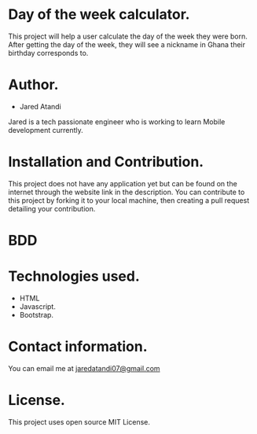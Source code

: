 # Day of the week calculator.
This project will help a user calculate the day of the week they were born. 
After getting the day of the week, they will see a nickname in Ghana their birthday corresponds to.

# Author.
* Jared Atandi 

Jared is a tech passionate engineer who is working to learn Mobile development currently. 

# Installation and Contribution.
This project does not have any application yet but can be found on the internet through the website link in the description.
You can contribute to this project by forking it to your local machine, then creating a pull request detailing your contribution.

# BDD
<!-- TODO -->
# Technologies used.
- HTML
- Javascript.
- Bootstrap.
# Contact information.
You can email me at [jaredatandi07@gmail.com](https://mailto:jaredatandi07@gmail.com)

# License.
This project uses open source MIT License.


